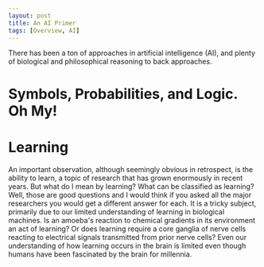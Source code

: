 ```yaml
---
layout: post
title: An AI Primer
tags: [Overview, AI]
---
```



There has been a ton of approaches in artificial intelligence (AI), and plenty of biological and philosophical reasoning to back approaches.


# Symbols, Probabilities, and Logic. Oh My!

# Learning

An important observation, although seemingly obvious in retrospect, is the ability to learn, a topic of research that has grown enormously in recent years. But what do I mean by learning? What can be classified as learning? Well, those are good questions and I would think if you asked all the major researchers you would get a different answer for each. It is a tricky subject, primarily due to our limited understanding of learning in biological machines. Is an amoeba's reaction to chemical gradients in its environment an act of learning? Or does learning require a core ganglia of nerve cells reacting to electrical signals transmitted from prior nerve cells? Even our understanding of how learning occurs in the brain is limited even though humans have been fascinated by the brain for millennia.

